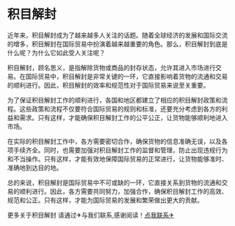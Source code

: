 # 积目解封

近年来，积目解封成为了越来越多人关注的话题。随着全球经济的发展和国际交流的增多，积目解封在国际贸易中扮演着越来越重要的角色。那么，积目解封到底是什么呢？为什么它如此受人关注呢？

积目解封，顾名思义，是指解除货物或商品的封存状态，允许其进入市场进行交易。在国际贸易中，积目解封是非常关键的一环，它直接影响着货物的流通和交易的顺利进行。因此，积目解封的效率和规范性对于国际贸易来说至关重要。

为了保证积目解封工作的顺利进行，各国和地区都建立了相应的积目解封政策和流程。这些政策和流程不仅要符合国际贸易的规则和标准，还要充分考虑到各方的利益和需求。只有这样，才能确保积目解封工作的公平公正，让货物能够顺利地进入市场。

在实际的积目解封工作中，各方需要密切合作，确保货物的信息准确无误，以及各项手续齐全。同时，也需要加强对积目解封工作的监督和管理，防止出现违规行为和不当操作。只有这样，才能有效地保障国际贸易的正常进行，让货物能够准时、准确地到达目的地。

总的来说，积目解封是国际贸易中不可或缺的一环，它直接关系到货物的流通和交易的顺利进行。因此，各方需要共同努力，加强合作，确保积目解封工作的高效、规范和公正。只有这样，才能为国际贸易的发展和繁荣做出更大的贡献。

更多关于积目解封 请通过✈与我们联系,感谢阅读！[点我联系✈](https://www.k02.cc)